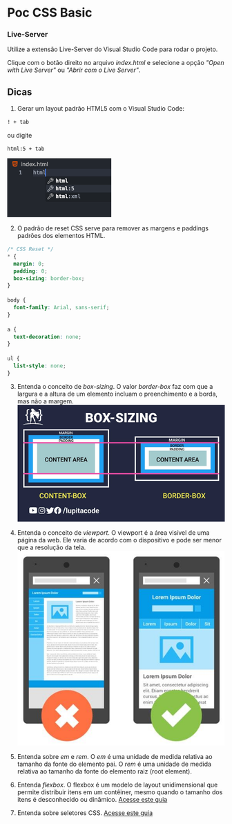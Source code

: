 # Poc CSS Basic

### Live-Server

Utilize a extensão Live-Server do Visual Studio Code para rodar o projeto.

Clique com o botão direito no arquivo _index.html_ e selecione a opção _"Open with Live Server"_ ou _"Abrir com o Live Server"_.

## Dicas

1. Gerar um layout padrão HTML5 com o Visual Studio Code:

```html
! + tab
```

ou digite

```html
html:5 + tab
```

![HTML05 Complete](./assets/html-5-complete.png)

2. O padrão de reset CSS serve para remover as margens e paddings padrões dos elementos HTML.

```css
/* CSS Reset */
* {
  margin: 0;
  padding: 0;
  box-sizing: border-box;
}

body {
  font-family: Arial, sans-serif;
}

a {
  text-decoration: none;
}

ul {
  list-style: none;
}
```

3. Entenda o conceito de _box-sizing_. O valor _border-box_ faz com que a largura e a altura de um elemento incluam o preenchimento e a borda, mas não a margem.
   ![Box-sizing](./assets/box-sizing.png)

4. Entenda o conceito de _viewport_. O viewport é a área visível de uma página da web. Ele varia de acordo com o dispositivo e pode ser menor que a resolução da tela.
   ![ViewPort](./assets/view-port.png)

5. Entenda sobre _em_ e _rem_. O _em_ é uma unidade de medida relativa ao tamanho da fonte do elemento pai. O _rem_ é uma unidade de medida relativa ao tamanho da fonte do elemento raiz (root element).

6. Entenda _flexbox_. O flexbox é um modelo de layout unidimensional que permite distribuir itens em um contêiner, mesmo quando o tamanho dos itens é desconhecido ou dinâmico. [Acesse este guia](https://css-tricks.com/snippets/css/a-guide-to-flexbox/)

7. Entenda sobre seletores CSS. [Acesse este guia](https://www.w3schools.com/cssref/css_selectors.asp)
